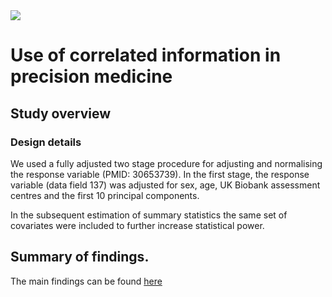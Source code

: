 <img src="https://github.com/PDRohde/p2_UKBBmedication/blob/master/misc/Precision-Medicine-Featured-Image.jpg">

# Use of correlated information in precision medicine

## Study overview

### Design details
We used a fully adjusted two stage procedure for adjusting and normalising the response variable (PMID: 30653739). In the first stage, the response variable (data field 137) was adjusted for sex, age, UK Biobank assessment centres and the first 10 principal components.

In the subsequent estimation of summary statistics the same set of covariates were included to further increase statistical power.

## Summary of findings.
The main findings can be found [here](./report/prediction_correlated_y.pdf)
